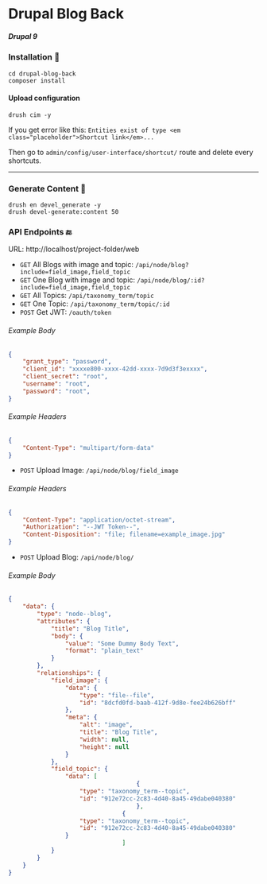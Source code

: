# Drupal Blog Back 
##### Drupal 9

### Installation 🚀

```
cd drupal-blog-back
composer install
```

#### Upload configuration
`drush cim -y`

If you get error like this: `Entities exist of type <em class="placeholder">Shortcut link</em>...`

Then go to `admin/config/user-interface/shortcut/` route and delete every shortcuts.

---
### Generate Content 🧬

```
drush en devel_generate -y
drush devel-generate:content 50
```

### API Endpoints 🔚

URL: http://localhost/project-folder/web

- `GET` All Blogs with image and topic: `/api/node/blog?include=field_image,field_topic`
- `GET` One Blog with image and topic: `/api/node/blog/:id?include=field_image,field_topic`
- `GET` All Topics: `/api/taxonomy_term/topic`
- `GET` One Topic: `/api/taxonomy_term/topic/:id`
- `POST` Get JWT: `/oauth/token`
###### Example Body
```json
{
	"grant_type": "password",
	"client_id": "xxxxe800-xxxx-42dd-xxxx-7d9d3f3exxxx",
	"client_secret": "root",
	"username": "root",
	"password": "root",
}
```
###### Example Headers
```json
{
	"Content-Type": "multipart/form-data"
}
```
- `POST` Upload Image: `/api/node/blog/field_image`
###### Example Headers
```json
{
	"Content-Type": "application/octet-stream",
	"Authorization": "--JWT Token--",
	"Content-Disposition": "file; filename=example_image.jpg"
}
```
- `POST` Upload Blog: `/api/node/blog/`
###### Example Body
```json
{
    "data": {
        "type": "node--blog",
        "attributes": {
            "title": "Blog Title",
            "body": {
                "value": "Some Dummy Body Text",
                "format": "plain_text"
            }
        },
        "relationships": {
            "field_image": {
                "data": {
                    "type": "file--file",
                    "id": "8dcfd0fd-baab-412f-9d8e-fee24b626bff"
                },
                "meta": {
                    "alt": "image",
                    "title": "Blog Title",
                    "width": null,
                    "height": null
                }
            },
            "field_topic": {
                "data": [
									{
                   	"type": "taxonomy_term--topic",
                    "id": "912e72cc-2c83-4d40-8a45-49dabe040380"
									},
								{
                    "type": "taxonomy_term--topic",
                    "id": "912e72cc-2c83-4d40-8a45-49dabe040380"
                }
								]
            }
        }
    }
}
```
